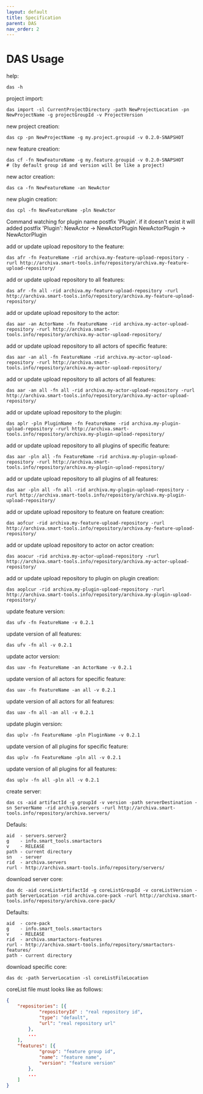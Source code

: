 ```yaml
---
layout: default
title: Specification
parent: DAS
nav_order: 2
---
```


# DAS Usage

help:

```
das -h
```

project import:

```
das import -sl CurrentProjectDirectory -path NewProjectLocation -pn NewProjectName -g projectGroupId -v ProjectVersion
```

new project creation:

```
das cp -pn NewProjectName -g my.project.groupid -v 0.2.0-SNAPSHOT
```

new feature creation:

```
das cf -fn NewFeatureName -g my.feature.groupid -v 0.2.0-SNAPSHOT
# (by default group id and version will be like a project)
```

new actor creation:

```
das ca -fn NewFeatureName -an NewActor
```


new plugin creation:

```
das cpl -fn NewFeatureName -pln NewActor
```

Command watching for plugin name postfix 'Plugin'. if it doesn't exist it will added postfix 'Plugin':
    NewActor       -> NewActorPlugin
    NewActorPlugin -> NewActorPlugin


add or update upload repository to the feature:

```
das afr -fn FeatureName -rid archiva.my-feature-upload-repository -rurl http://archiva.smart-tools.info/repository/archiva.my-feature-upload-repository/
```

add or update upload repository to all features:

```
das afr -fn all -rid archiva.my-feature-upload-repository -rurl http://archiva.smart-tools.info/repository/archiva.my-feature-upload-repository/
```

add or update upload repository to the actor:

```
das aar -an ActorName -fn FeatureName -rid archiva.my-actor-upload-repository -rurl http://archiva.smart-tools.info/repository/archiva.my-actor-upload-repository/
```

add or update upload repository to all actors of specific feature:

```
das aar -an all -fn FeatureName -rid archiva.my-actor-upload-repository -rurl http://archiva.smart-tools.info/repository/archiva.my-actor-upload-repository/
```

add or update upload repository to all actors of all features:

```
das aar -an all -fn all -rid archiva.my-actor-upload-repository -rurl http://archiva.smart-tools.info/repository/archiva.my-actor-upload-repository/
```

add or update upload repository to the plugin:

```
das aplr -pln PluginName -fn FeatureName -rid archiva.my-plugin-upload-repository -rurl http://archiva.smart-tools.info/repository/archiva.my-plugin-upload-repository/
```

add or update upload repository to all plugins of specific feature:

```
das aar -pln all -fn FeatureName -rid archiva.my-plugin-upload-repository -rurl http://archiva.smart-tools.info/repository/archiva.my-plugin-upload-repository/
```

add or update upload repository to all plugins of all features:

```
das aar -pln all -fn all -rid archiva.my-plugin-upload-repository -rurl http://archiva.smart-tools.info/repository/archiva.my-plugin-upload-repository/
```

add or update upload repository to feature on feature creation:

```
das aofcur -rid archiva.my-feature-upload-repository -rurl http://archiva.smart-tools.info/repository/archiva.my-feature-upload-repository/
```

add or update upload repository to actor on actor creation:

```
das aoacur -rid archiva.my-actor-upload-repository -rurl http://archiva.smart-tools.info/repository/archiva.my-actor-upload-repository/
```

add or update upload repository to plugin on plugin creation:

```
das aoplcur -rid archiva.my-plugin-upload-repository -rurl http://archiva.smart-tools.info/repository/archiva.my-plugin-upload-repository/
```

update feature version:
```
das ufv -fn FeatureName -v 0.2.1
```

update version of all features:
```
das ufv -fn all -v 0.2.1
```

update actor version:
```
das uav -fn FeatureName -an ActorName -v 0.2.1
```

update version of all actors for specific feature:
```
das uav -fn FeatureName -an all -v 0.2.1
```
update version of all actors for all features:
```
das uav -fn all -an all -v 0.2.1
```


update plugin version:
```
das uplv -fn FeatureName -pln PluginName -v 0.2.1
```

update version of all plugins for specific feature:
```
das uplv -fn FeatureName -pln all -v 0.2.1
```
update version of all plugins for all features:
```
das uplv -fn all -pln all -v 0.2.1
```


create server:
```
das cs -aid artifactId -g groupId -v version -path serverDestination -sn ServerName -rid archiva.servers -rurl http://archiva.smart-tools.info/repository/archiva.servers/
```

Defauls:

```
aid  - servers.server2
g    - info.smart_tools.smartactors
v    - RELEASE
path - current directory
sn   - server
rid  - archiva.servers
rurl - http://archiva.smart-tools.info/repository/servers/
```

download server core:
```
das dc -aid coreListArtifactId -g coreListGroupId -v coreListVersion -path ServerLocation -rid archiva.core-pack -rurl http://archiva.smart-tools.info/repository/archiva.core-pack/
```

Defaults:

```
aid  - core-pack
g    - info.smart_tools.smartactors
v    - RELEASE
rid  - archiva.smartactors-features
rurl - http://archiva.smart-tools.info/repository/smartactors-features/
path - current directory
```

download specific core:
```
das dc -path ServerLocation -sl coreListFileLocation
```

coreList file must looks like as follows:

```json
{
    "repositories": [{
            "repositoryId" : "real repository id",
            "type": "default",
            "url": "real repository url"
        },
        ...
    ],
    "features": [{
            "group": "feature group id",
            "name": "feature name",
            "version": "feature version"
        },
        ...
    ]
}
```
